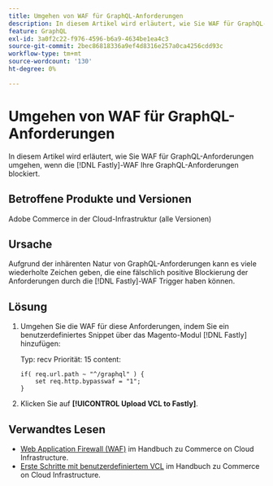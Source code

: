 ```yaml
---
title: Umgehen von WAF für GraphQL-Anforderungen
description: In diesem Artikel wird erläutert, wie Sie WAF für GraphQL-Anforderungen umgehen.
feature: GraphQL
exl-id: 3a0f2c22-f976-4596-b6a9-4634be1ea4c3
source-git-commit: 2bec86818336a9ef4d8316e257a0ca4256cdd93c
workflow-type: tm+mt
source-wordcount: '130'
ht-degree: 0%

---
```


# Umgehen von WAF für GraphQL-Anforderungen

In diesem Artikel wird erläutert, wie Sie WAF für GraphQL-Anforderungen umgehen, wenn die [!DNL Fastly]-WAF Ihre GraphQL-Anforderungen blockiert.

## Betroffene Produkte und Versionen

Adobe Commerce in der Cloud-Infrastruktur (alle Versionen)

## Ursache

Aufgrund der inhärenten Natur von GraphQL-Anforderungen kann es viele wiederholte Zeichen geben, die eine fälschlich positive Blockierung der Anforderungen durch die [!DNL Fastly]-WAF Trigger haben können.

## Lösung

1. Umgehen Sie die WAF für diese Anforderungen, indem Sie ein benutzerdefiniertes Snippet über das Magento-Modul [!DNL Fastly] hinzufügen:

   Typ: recv
Priorität: 15
content:

   ```
   if( req.url.path ~ "^/graphql" ) {
       set req.http.bypasswaf = "1";
   }
   ```

1. Klicken Sie auf **[!UICONTROL Upload VCL to Fastly]**.

## Verwandtes Lesen

* [Web Application Firewall (WAF)](https://experienceleague.adobe.com/en/docs/commerce-cloud-service/user-guide/cdn/fastly-waf-service) im Handbuch zu Commerce on Cloud Infrastructure.
* [Erste Schritte mit benutzerdefiniertem VCL](https://experienceleague.adobe.com/en/docs/commerce-cloud-service/user-guide/cdn/custom-vcl-snippets/fastly-vcl-custom-snippets) im Handbuch zu Commerce on Cloud Infrastructure.
